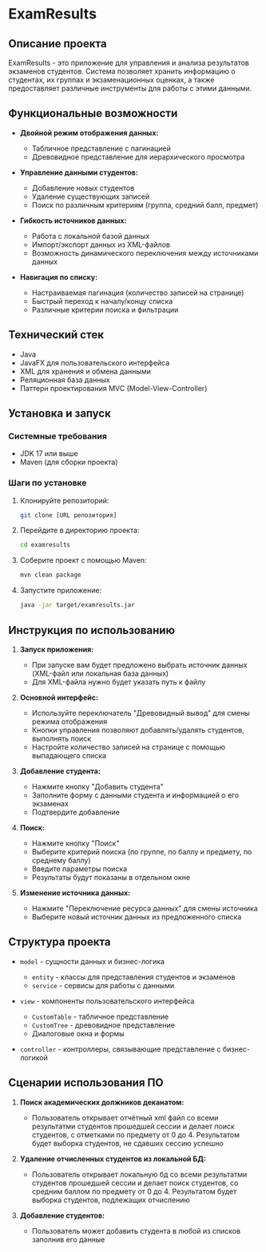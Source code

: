 

# ExamResults

## Описание проекта

ExamResults - это приложение для управления и анализа результатов экзаменов студентов. Система позволяет хранить информацию о студентах, их группах и экзаменационных оценках, а также предоставляет различные инструменты для работы с этими данными.

## Функциональные возможности

- **Двойной режим отображения данных:**
  - Табличное представление с пагинацией
  - Древовидное представление для иерархического просмотра

- **Управление данными студентов:**
  - Добавление новых студентов
  - Удаление существующих записей
  - Поиск по различным критериям (группа, средний балл, предмет)

- **Гибкость источников данных:**
  - Работа с локальной базой данных
  - Импорт/экспорт данных из XML-файлов
  - Возможность динамического переключения между источниками данных

- **Навигация по списку:**
  - Настраиваемая пагинация (количество записей на странице)
  - Быстрый переход к началу/концу списка
  - Различные критерии поиска и фильтрации

## Технический стек

- Java
- JavaFX для пользовательского интерфейса
- XML для хранения и обмена данными
- Реляционная база данных
- Паттерн проектирования MVC (Model-View-Controller)

## Установка и запуск

### Системные требования
- JDK 17 или выше
- Maven (для сборки проекта)

### Шаги по установке
1. Клонируйте репозиторий:
   ```bash
   git clone [URL репозитория]
   ```

2. Перейдите в директорию проекта:
   ```bash
   cd examresults
   ```

3. Соберите проект с помощью Maven:
   ```bash
   mvn clean package
   ```

4. Запустите приложение:
   ```bash
   java -jar target/examresults.jar
   ```

## Инструкция по использованию

1. **Запуск приложения:**
   - При запуске вам будет предложено выбрать источник данных (XML-файл или локальная база данных)
   - Для XML-файла нужно будет указать путь к файлу

2. **Основной интерфейс:**
   - Используйте переключатель "Древовидный вывод" для смены режима отображения
   - Кнопки управления позволяют добавлять/удалять студентов, выполнять поиск
   - Настройте количество записей на странице с помощью выпадающего списка

3. **Добавление студента:**
   - Нажмите кнопку "Добавить студента"
   - Заполните форму с данными студента и информацией о его экзаменах
   - Подтвердите добавление

4. **Поиск:**
   - Нажмите кнопку "Поиск"
   - Выберите критерий поиска (по группе, по баллу и предмету, по среднему баллу)
   - Введите параметры поиска
   - Результаты будут показаны в отдельном окне

5. **Изменение источника данных:**
   - Нажмите "Переключение ресурса данных" для смены источника
   - Выберите новый источник данных из предложенного списка

## Структура проекта

- `model` - сущности данных и бизнес-логика
  - `entity` - классы для представления студентов и экзаменов
  - `service` - сервисы для работы с данными

- `view` - компоненты пользовательского интерфейса
  - `CustomTable` - табличное представление
  - `CustomTree` - древовидное представление
  - Диалоговые окна и формы

- `controller` - контроллеры, связывающие представление с бизнес-логикой

## Сценарии использования ПО

1. **Поиск академических должников деканатом:**
   - Пользователь открывает отчётный xml файл со всеми результатми студентов прошедшей сессии и делает поиск студентов, с отметками по предмету от 0 до 4. Результатом будет выборка студентов, не сдавших сессию успешно
  
2. **Удаление отчисленных студентов из локальной БД:**
   - Пользователь открывает локальную бд со всеми результатми студентов прошедшей сессии и делает поиск студентов, со средним баллом по предмету от 0 до 4. Результатом будет выборка студентов, подлежащих отчислению

3. **Добавление студентов:**
   - Пользователь может добавить студента в любой из списков заполнив его данные

